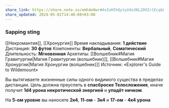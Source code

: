```yaml
---
share_link: https://share.note.sx/emh4o8wr#AnIaH5hQytyU4o3NL2DOIclEcqb8g3MdTtmndYo3/Rc
share_updated: 2024-05-01T14:40:08+03:00
---
```

### Sapping sting
[[Некромантия]], [[Хронургия]]
Время накладывания: **1 действие**
Дистанция: **30 футов**
Компоненты: **Вербальный**, **Соматический**
Длительность: **Мгновенная**
Архетипы: [[Волшебник#Магия Гравитургии|Магия Гравитургии (волшебник)]], [[Волшебник#Магия Хронургии|Магия Хронургии (волшебник)]]
Источник: «Explorer's Guide to Wildemount»

Вы вытягиваете жизненные силы одного видимого существа в пределах дистанции. Цель должна преуспеть в **спасброске Телосложения**, иначе получит **1d4 урона некротической энергией** и **упадёт ничком**.

На **5-ом уровне** вы наносите **2к4**, **11-ом** - **3к4** и **17-ом** - **4к4 урона**